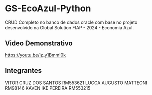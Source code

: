 # GS-EcoAzul-Python

CRUD Completo no banco de dados oracle com base no projeto desenvolvido na Global Solution FIAP - 2024 - Economia Azul.


## Video Demonstrativo
https://youtu.be/iz_y1BmmI0k


## Integrantes

VITOR CRUZ DOS SANTOS RM553621
LUCCA AUGUSTO MATTEONI RM98146
KAVEN IKE PEREIRA RM553215 